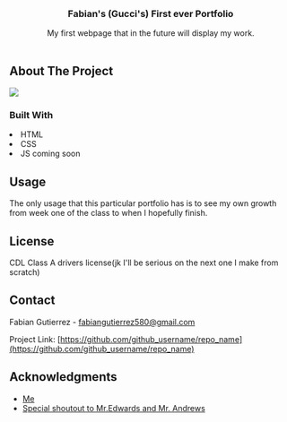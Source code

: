 <a name="readme-top"></a>


<br />
<div align="center">

<h3 align="center">Fabian's (Gucci's) First ever Portfolio</h3>

  <p align="center">
    My first webpage that in the future will display my work.
    <br />
    <img href="https://github.com/github_username/repo_name"/>
    <br />
    <br />
</div>


<!-- ABOUT THE PROJECT -->
## About The Project

<img src="./first_portfolio_pic/preview.jpeg"/>

### Built With
<li>HTML</li>
<li>CSS</li>
<li>JS coming soon</li>


## Usage

The only usage that this particular portfolio has is to see my own growth from week one of
the class to when I hopefully finish.



## License

CDL Class A drivers license(jk I'll be serious on the next one I make from scratch)




<!-- CONTACT -->
## Contact

Fabian Gutierrez - fabiangutierrez580@gmail.com

Project Link: [https://github.com/github_username/repo_name](https://github.com/github_username/repo_name)




<!-- ACKNOWLEDGMENTS -->
## Acknowledgments

* [Me]()
* [Special shoutout to Mr.Edwards and Mr. Andrews]()




<!-- MARKDOWN LINKS & IMAGES -->
<!-- https://www.markdownguide.org/basic-syntax/#reference-style-links -->

[product-screenshot]: images/screenshot.png
